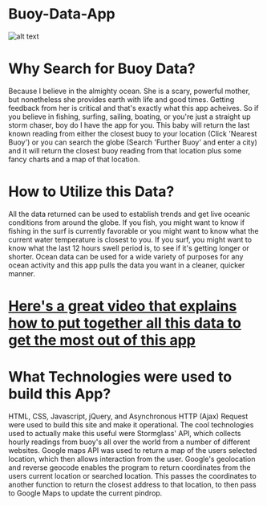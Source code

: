 # Buoy-Data-App
![alt text](https://c2.staticflickr.com/2/1980/45164389582_eba5ca9bd5_c.jpg)

# Why Search for Buoy Data?
Because I believe in the almighty ocean. She is a scary, powerful mother, but nonetheless she provides earth with life and good times. Getting feedback from her is critical and that's exactly what this app acheives. So if you believe in fishing, surfing, sailing, boating, or you're just a straight up storm chaser, boy do I have the app for you. This baby will return the last known reading from either the closest buoy to your location (Click 'Nearest Buoy') or you can search the globe (Search 'Further Buoy' and enter a city) and it will return the closest buoy reading from that location plus some fancy charts and a map of that location. 

# How to Utilize this Data? 
All the data returned can be used to establish trends and get live oceanic conditions from around the globe. If you fish, you might want to know if fishing in the surf is currently favorable or you might want to know what the current water temperature is closest to you. If you surf, you might want to know what the last 12 hours swell period is, to see if it's getting longer or shorter. Ocean data can be used for a wide variety of purposes for any ocean activity and this app pulls the data you want in a cleaner, quicker manner. 

# [Here's a great video that explains how to put together all this data to get the most out of this app](https://youtu.be/Yl14Dggru0o)

# What Technologies were used to build this App? 
HTML, CSS, Javascript, jQuery, and Asynchronous HTTP (Ajax) Request were used to build this site and make it operational. The cool technologies used to actually make this useful were Stormglass' API, which collects hourly readings from buoy's all over the world from a number of different websites. Google maps API was used to return a map of the users selected location, which then allows interaction from the user. Google's geolocation and reverse geocode enables the program to return coordinates from the users current location or searched location. This passes the coordinates to another function to return the closest address to that location, to then pass to Google Maps to update the current pindrop. 
